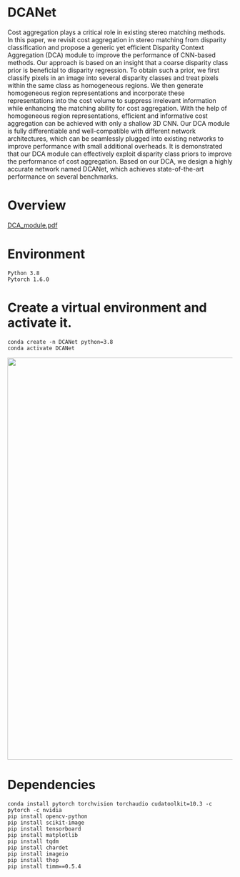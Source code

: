 # DCANet
Cost aggregation plays a critical role in existing stereo matching methods. In this paper, we revisit cost aggregation in stereo matching from disparity classification and propose
a generic yet efficient Disparity Context Aggregation (DCA) module to improve the performance of CNN-based methods. Our approach is based on an insight that a coarse disparity
class prior is beneficial to disparity regression. To obtain such a prior, we first classify pixels in an image into several disparity classes and treat pixels within the same class as homogeneous regions. We then generate homogeneous region representations and incorporate these representations into the cost volume to suppress irrelevant information while enhancing the matching
ability for cost aggregation. With the help of homogeneous region representations, efficient and informative cost aggregation can be achieved with only a shallow 3D CNN. Our DCA module is fully differentiable and well-compatible with different network architectures, which can be seamlessly plugged into existing networks to improve performance with small additional
overheads. It is demonstrated that our DCA module can effectively exploit disparity class priors to improve the performance of cost aggregation. Based on our DCA, we design a highly accurate network named DCANet, which achieves state-of-the-art performance on several benchmarks.


# Overview
[DCA_module.pdf](https://github.com/user-attachments/files/18271730/DCA_module.pdf)


# Environment
```
Python 3.8
Pytorch 1.6.0
```
# Create a virtual environment and activate it.
```
conda create -n DCANet python=3.8
conda activate DCANet
```
<img width="900" src="https://github.com/cocowy1/ADStereo/blob/main/figs/dcanet_module.png"/></div>

# Dependencies
```
conda install pytorch torchvision torchaudio cudatoolkit=10.3 -c pytorch -c nvidia
pip install opencv-python
pip install scikit-image
pip install tensorboard
pip install matplotlib 
pip install tqdm
pip install chardet
pip install imageio
pip install thop
pip install timm==0.5.4
```
